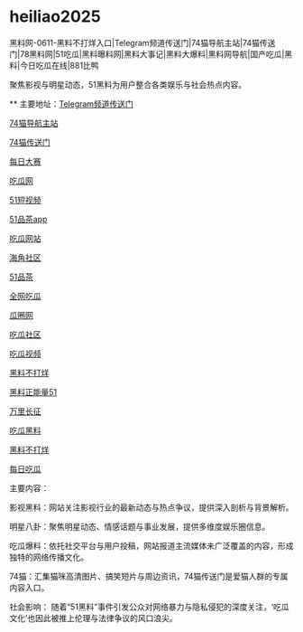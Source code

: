 # heiliao2025
黑料网-0611-黑料不打烊入口|Telegram频道传送门|74猫导航主站|74猫传送门|78黑料网|51吃瓜|黑料曝料网|黑料大事记|黑料大爆料|黑料网导航|国产吃瓜|黑料|今日吃瓜在线|881比鸭

聚焦影视与明星动态，51黑料为用户整合各类娱乐与社会热点内容。

** 主要地址：<a href="https://74mao.com/">Telegram频道传送门</a>

<a href="https://74mao.com/">74猫导航主站</a>

<a href="https://74mao.com/">74猫传送门</a>

<a href="https://pc1-26.pages.dev/">每日大赛</a>

<a href="https://cg1-39.pages.dev/">吃瓜网</a>

<a href="https://pc2-25.pages.dev/">51短视频</a>

<a href="https://pc10-24.pages.dev/">51品茶app</a>

<a href="https://cg1-27.pages.dev/">吃瓜网站</a>

<a href="https://cg8-12.pages.dev/">海角社区</a>

<a href="https://pc8-34.pages.dev/">51品茶</a>

<a href="https://cg4-21.pages.dev/">全网吃瓜</a>

<a href="https://cg6-21.pages.dev/">瓜圈网</a>

<a href="https://cg5-24.pages.dev/">吃瓜社区</a>

<a href="https://cg9-07.pages.dev/">吃瓜视频</a>

<a href="https://heiliaobuda01.pages.dev/">黑料不打烊</a>

<a href="https://heiliaozhengneng.pages.dev/">黑料正能量51</a>

<a href="https://wanlichang.pages.dev/">万里长征</a>

<a href="https://heiliaoshe-03.pages.dev/">吃瓜黑料</a>

<a href="https://redianshijian01.pages.dev/">黑料不打烊</a>

<a href="https://meirichi.pages.dev/">每日吃瓜</a>

主要内容：

影视黑料：网站关注影视行业的最新动态与热点争议，提供深入剖析与背景解析。

明星八卦：聚焦明星动态、情感话题与事业发展，提供多维度娱乐圈信息。

吃瓜爆料：依托社交平台与用户投稿，网站报道主流媒体未广泛覆盖的内容，形成独特的网络传播文化。

74猫：汇集猫咪高清图片、搞笑短片与周边资讯，74猫传送门是爱猫人群的专属内容入口。

社会影响：
随着“51黑料”事件引发公众对网络暴力与隐私侵犯的深度关注，‘吃瓜文化’也因此被推上伦理与法律争议的风口浪尖。
